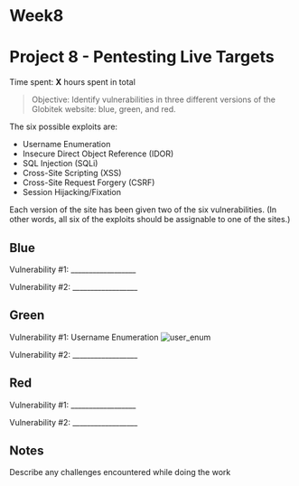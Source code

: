 # Week8
# Project 8 - Pentesting Live Targets

Time spent: **X** hours spent in total

> Objective: Identify vulnerabilities in three different versions of the Globitek website: blue, green, and red.

The six possible exploits are:
* Username Enumeration
* Insecure Direct Object Reference (IDOR)
* SQL Injection (SQLi)
* Cross-Site Scripting (XSS)
* Cross-Site Request Forgery (CSRF)
* Session Hijacking/Fixation

Each version of the site has been given two of the six vulnerabilities. (In other words, all six of the exploits should be assignable to one of the sites.)

## Blue

Vulnerability #1: __________________

Vulnerability #2: __________________


## Green

Vulnerability #1: Username Enumeration
![user_enum](https://user-images.githubusercontent.com/38142630/40336284-a4bad25a-5d1d-11e8-94aa-3daf72427df8.gif)

Vulnerability #2: __________________


## Red

Vulnerability #1: __________________

Vulnerability #2: __________________


## Notes

Describe any challenges encountered while doing the work

